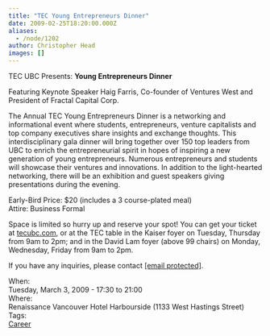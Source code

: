 ```yaml
---
title: "TEC Young Entrepreneurs Dinner"
date: 2009-02-25T18:20:00.000Z
aliases:
  - /node/1202
author: Christopher Head
images: []
---
```


<div class="field field-name-body field-type-text-with-summary field-label-hidden"><div class="field-items"><div class="field-item even"><p>TEC UBC Presents: <b>Young Entrepreneurs Dinner</b></p>
<p>Featuring Keynote Speaker Haig Farris, Co-founder of Ventures West and President of Fractal Capital Corp.</p>
<p>The Annual TEC Young Entrepreneurs Dinner is a networking and informational event where students, entrepreneurs, venture capitalists and top company executives share insights and exchange thoughts. This interdisciplinary gala dinner will bring together over 150 top leaders from UBC to enrich the entrepreneurial spirit in hopes of inspiring a new generation of young entrepreneurs. Numerous entrepreneurs and students will showcase their ventures and innovations. In addition to the light-hearted networking, there will be an exhibition and guest speakers giving presentations during the evening.</p>
<p>Early-Bird Price: $20 (includes a 3 course-plated meal)<br>
Attire: Business Formal</p>
<p>Space is limited so hurry up and reserve your spot! You can get your ticket at <a href="http://tecubc.com/">tecubc.com</a>, or at the TEC table in the Kaiser foyer on Tuesday, Thursday from 9am to 2pm; and in the David Lam foyer (above 99 chairs) on Monday, Wednesday, Friday from 9am to 2pm.</p>
<p>If you have any inquiries, please contact <a href="/cdn-cgi/l/email-protection#731a1d151c330716100611105d101c1e"><span class="__cf_email__" data-cfemail="b4dddad2dbf4c0d1d7c1d6d79ad7dbd9">[email&#xA0;protected]</span></a>.</p>
</div></div></div><div class="field field-name-field-dates field-type-datetime field-label-above"><div class="field-label">When:&#xA0;</div><div class="field-items"><div class="field-item even"><span class="date-display-single">Tuesday, March 3, 2009 - <span class="date-display-range"><span class="date-display-start">17:30</span> to <span class="date-display-end">21:00</span></span></span></div></div></div><div class="field field-name-field-location field-type-text field-label-above"><div class="field-label">Where:&#xA0;</div><div class="field-items"><div class="field-item even">Renaissance Vancouver Hotel Harbourside (1133 West Hastings Street)</div></div></div>    <footer>
    <div class="field field-name-field-tags field-type-taxonomy-term-reference field-label-above"><div class="field-label">Tags:&#xA0;</div><div class="field-items"><div class="field-item even"><a href="/career">Career</a></div></div></div>      </footer>
